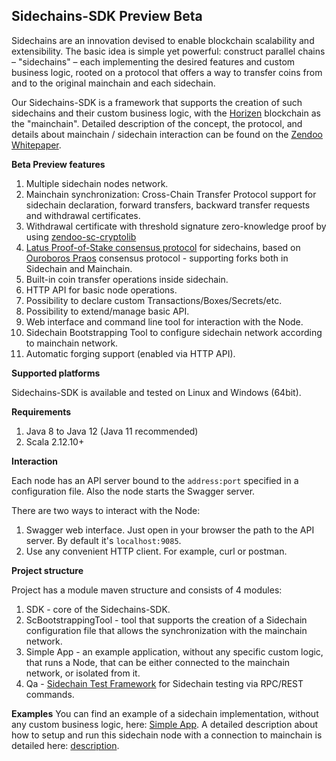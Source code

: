 **Sidechains-SDK Preview Beta**
-------------------
Sidechains are an innovation devised to enable blockchain scalability and extensibility. The basic idea is simple yet powerful: construct parallel chains – "sidechains" – each implementing the desired features and custom business logic, rooted on a protocol that offers a way to transfer coins from and to the original mainchain and each sidechain.

Our Sidechains-SDK is a framework that supports the creation of such sidechains and their custom business logic, with the [Horizen](https://www.horizen.global/) blockchain as the "mainchain". Detailed description of the concept, the protocol, and details about mainchain / sidechain interaction can be found on the [Zendoo Whitepaper](https://www.horizen.global/assets/files/Horizen-Sidechain-Zendoo-A_zk-SNARK-Verifiable-Cross-Chain-Transfer-Protocol.pdf).

**Beta Preview features**
1. Multiple sidechain nodes network.
2. Mainchain synchronization: Cross-Chain Transfer Protocol support for sidechain declaration, forward transfers, backward transfer requests and withdrawal certificates.
3. Withdrawal certificate with threshold signature zero-knowledge proof by using [zendoo-sc-cryptolib](https://github.com/ZencashOfficial/zendoo-sc-cryptolib)
4. [Latus Proof-of-Stake consensus protocol](https://www.horizen.global/assets/files/Horizen-Sidechain-Zendoo-A_zk-SNARK-Verifiable-Cross-Chain-Transfer-Protocol.pdf) for sidechains, based on [Ouroboros Praos](https://eprint.iacr.org/2017/573.pdf) consensus protocol - supporting forks both in Sidechain and Mainchain.
5. Built-in coin transfer operations inside sidechain. 
6. HTTP API for basic node operations. 
7. Possibility to declare custom Transactions/Boxes/Secrets/etc.
8. Possibility to extend/manage basic API.
9. Web interface and command line tool for interaction with the Node.
10. Sidechain Bootstrapping Tool to configure sidechain network according to mainchain network.
11. Automatic forging support (enabled via HTTP API).

**Supported platforms**

Sidechains-SDK is available and tested on Linux and Windows (64bit).

**Requirements**

1. Java 8 to Java 12 (Java 11 recommended) 
2. Scala 2.12.10+

**Interaction**

Each node has an API server bound to the `address:port` specified in a configuration file.
Also the node starts the Swagger server.
 
There are two ways to interact with the Node:
1. Swagger web interface. Just open in your browser the path to the API server. By default it's `localhost:9085`.
2. Use any convenient HTTP client. For example, curl or postman.  

**Project structure**

Project has a module maven structure and consists of 4 modules:
1) SDK - core of the Sidechains-SDK.
2) ScBootstrappingTool - tool that supports the creation of a Sidechain configuration file that allows the synchronization with the mainchain network.
3) Simple App - an example application, without any specific custom logic, that runs a Node, that can be either connected to the mainchain network, or isolated from it.
4) Qa - [Sidechain Test Framework](qa/readme.md) for Sidechain testing via RPC/REST commands.

**Examples**
You can find an example of a sidechain implementation, without any custom business logic, here: [Simple App](examples/simpleapp/readme.md). A detailed description about how to setup and run this sidechain node with a connection to mainchain is detailed here: [description](examples/simpleapp/mc_sc_workflow_example.md).
